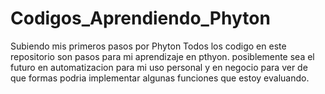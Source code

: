 # Codigos_Aprendiendo_Phyton
Subiendo mis primeros pasos por Phyton
Todos los codigo en  este repositorio son pasos para mi aprendizaje en pthyon.
posiblemente sea el futuro en automatizacion para mi uso personal y en negocio para ver de que formas podria implementar algunas funciones que estoy evaluando.
